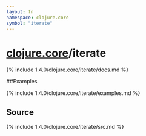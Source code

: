 ```yaml
---
layout: fn
namespace: clojure.core
symbol: "iterate"
---
```


# [clojure.core](../)/iterate

{% include 1.4.0/clojure.core/iterate/docs.md %}

##Examples

{% include 1.4.0/clojure.core/iterate/examples.md %}
## Source
{% include 1.4.0/clojure.core/iterate/src.md %}

